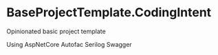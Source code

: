 # BaseProjectTemplate.CodingIntent
Opinionated basic project template

Using
AspNetCore
Autofac
Serilog
Swagger
